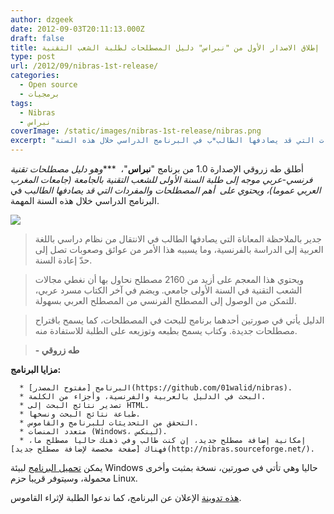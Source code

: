 ```yaml
---
author: dzgeek
date: 2012-09-03T20:11:13.000Z
draft: false
title: إطلاق الاصدار الأول من "نبراس" دليل المصطلحات لطلبة الشعب التقنية
type: post
url: /2012/09/nibras-1st-release/
categories:
  - Open source
  - برمجيات
tags:
  - Nibras
  - نبراس
coverImage: /static/images/nibras-1st-release/nibras.png
excerpt: "أطلق طه زروقي الإصدارة 1.0 من برنامج \"**نبراس**\"،\_ \\*\\*\\**وهو دليل مصطلحات تقنية فرنسي-عربي موجه إلى طلبة السنة الأولى للشعب التقنية بالجامعة (جامعات المغرب العربي عموما)، ويحتوي على\_ أهم المصطلحات والمفردات التي قد يصادفها الطالب*ب في البرنامج الدراسي خلال هذه السنة"
---
```

أطلق طه زروقي الإصدارة 1.0 من برنامج "**نبراس**"،  \*\*\**وهو دليل مصطلحات تقنية فرنسي-عربي موجه إلى طلبة السنة الأولى للشعب التقنية بالجامعة (جامعات المغرب العربي عموما)، ويحتوي على  أهم المصطلحات والمفردات التي قد يصادفها الطالب*ب في البرنامج الدراسي خلال هذه السنة المهمة.

![](/static/images/nibras-1st-release/nibras.png)

> جدير بالملاحظة المعاناة التي يصادفها الطالب في الانتقال من نظام دراسي باللغة العربية إلى الدراسة بالفرنسية، وما يسببه هذا الأمر من عوائق وصعوبات تصل إلى حدّ إعادة السنة.

> ويحتوي هذا المعجم على أزيد من 2160 مصطلح نحاول بها أن نغطي مجالات الشعب التقنية في السنة الأولى جامعي. ويضم في آخر الكتاب مسرد عربي، للتمكن من الوصول إلى المصطلح الفرنسي من المصطلح العربي بسهولة.

> الدليل يأتي في صورتين أحدهما برنامج للبحث في المصطلحات، كما يسمح باقتراح مصطلحات جديدة. وكتاب يسمح بطبعه وتوزيعه على الطلبة للاستفادة منه.

> **- طه زروقي**

**مزايا البرنامج:**

~~~
  * البرنامج [مفتوح المصدر](https://github.com/01walid/nibras).
  * البحث في الدليل بالعربية والفرنسية، وأجزاء من الكلمة.
  * تصدير نتائج البحث إلى HTML.
  * طباعة نتائج البحث ونسخها.
  * التحقق من التحديثات للبرنامج والقاموس.
  * متعدد المنصات (Windows، لينكس).
  * إمكانية إضافة مصطلح جديد، إن كنت طالب وفي ذهنك حاليا مصطلح ما، فهناك [صفحة مخصصة لإضافة مصطلح جديد](http://nibras.sourceforge.net/).
~~~

يمكن [تحميل البرنامج](http://sourceforge.net/projects/nibras/) لبيئة Windows حاليا وهي تأتي في صورتين، نسخة بمثبت وأخرى محمولة، وسيتوفر قريبا حزم Linux.

[هذه تدوينة](http://tahadz.wordpress.com/2012/09/03/%D9%86%D8%A8%D8%B1%D8%A7%D8%B3-%D8%AF%D9%84%D9%8A%D9%84-%D8%A7%D9%84%D9%85%D8%B5%D8%B7%D9%84%D8%AD%D8%A7%D8%AA-%D8%A7%D9%84%D8%AA%D9%82%D9%86%D9%8A%D8%A9/) الإعلان عن البرنامج، كما ندعوا الطلبة لإثراء القاموس.
